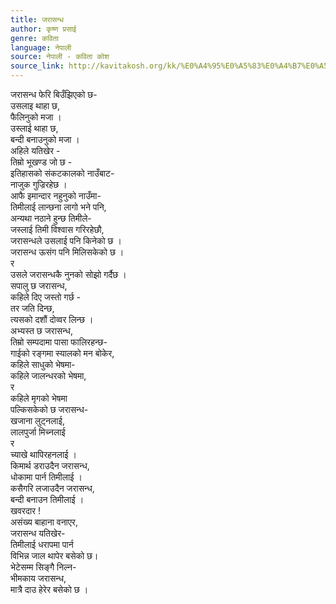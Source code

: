 ```yaml
---
title: जरासन्ध
author: कृष्ण प्रसाई
genre: कविता
language: नेपाली
source: नेपाली - कविता कोश
source_link: http://kavitakosh.org/kk/%E0%A4%95%E0%A5%83%E0%A4%B7%E0%A5%8D%E0%A4%A3_%E0%A4%AA%E0%A5%8D%E0%A4%B0%E0%A4%B8%E0%A4%BE%E0%A4%88
---
```


जरासन्ध फेरि बिउँझिएको छ-  
उसलाइ थाहा छ,  
फैलिनुको मजा ।  
उस्लाई थाहा छ,  
बन्दी बनाउनुको मजा ।  
अहिले यतिखेर -  
तिम्रो भूखण्ड जो छ -  
इतिहासको संकटकालको नाउँबाट-  
नाजुक गुज्रिरहेछ ।  
आफै इमान्दार नहुनुको नाउँमा-  
तिमीलाई लान्छना लागो भने पनि,  
अन्यथा नठाने हुन्छ तिमीले-  
जस्लाई तिमी विश्वास गरिरहेछौ,  
जरासन्धले उसलाई पनि किनेको छ ।  
जरासन्ध ऊसंग पनि मिलिसकेको छ ।  
र  
उसले जरासन्धकै नुनको सोझो गर्दैछ ।  
सपालु छ जरासन्ध,  
कहिले दिए जस्तो गर्छ -  
तर जति दिन्छ,  
त्यसको दशौं दोव्वर लिन्छ ।  
अभ्यस्त छ जरासन्ध,  
तिम्रो सम्पदामा पासा फालिरहन्छ-  
गाईको रङ्गमा स्यालको मन बोकेर,  
कहिले साधुको भेषमा-  
कहिले जालन्धरको भेषमा,  
र  
कहिले मृगको भेषमा  
पल्किसकेको छ जरासन्ध-  
खजाना लुट्नलाई,  
लालपुर्जा मिच्नलाई  
र  
च्याखे थापिरहनलाई ।  
किमार्थ डराउदैन जरासन्ध,  
धोकामा पार्न तिमीलाई ।  
कसैगरि लजाउदैन जरासन्ध,  
बन्दी बनाउन तिमीलाई ।  
खवरदार !  
असंख्य बाहाना वनाएर,  
जरासन्ध यतिखेर-  
तिमीलाई धरापमा पार्न  
विभिन्न जाल थापेर बसेको छ।  
भेटेसम्म सिङ्गै निल्न-  
भीमकाय जरासन्ध,  
मात्रै दाउ हेरेर बसेको छ ।
